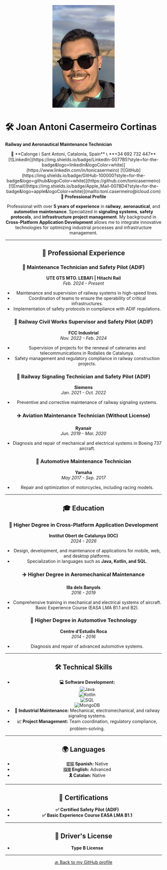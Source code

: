 <div align="center">
  <img src="https://github.com/tonicasermeiro/Pictures/blob/30f4002819d959e5758da11186aa5267112f7f0a/IMG_1324_Nero%20AI_Compress_High.jpeg?raw=true" alt="Professional Photo" width="200px">
</div>

# 🛠️ **Joan Antoni Casermeiro Cortinas**  
**Railway and Aeronautical Maintenance Technician**  

<div align="center">
📍 **Calonge i Sant Antoni, Catalonia, Spain**  
📞 **+34 692 732 447**
</div>
<div align="center">
[![LinkedIn](https://img.shields.io/badge/LinkedIn-0077B5?style=for-the-badge&logo=linkedin&logoColor=white)](https://www.linkedin.com/in/tonicasermeiro)
[![GitHub](https://img.shields.io/badge/GitHub-100000?style=for-the-badge&logo=github&logoColor=white)](https://github.com/tonicasermeiro)
[![Email](https://img.shields.io/badge/Apple_Mail-0078D4?style=for-the-badge&logo=apple&logoColor=white)](mailto:toni.casermeiro@icloud.com)
</div)
---

## **💼 Professional Profile**  
Professional with over **5 years of experience** in **railway**, **aeronautical**, and **automotive maintenance**. Specialized in **signaling systems**, **safety protocols**, and **infrastructure project management**. My background in **Cross-Platform Application Development** allows me to integrate innovative technologies for optimizing industrial processes and infrastructure management.

---

## **💼 Professional Experience**  

### **🚆 Maintenance Technician and Safety Pilot (ADIF)**  
**UTE GTS MTO. LEBAFi | Hitachi Rail**  
_Feb. 2024 - Present_  
- Maintenance and supervision of railway systems in high-speed lines.  
- Coordination of teams to ensure the operability of critical infrastructures.  
- Implementation of safety protocols in compliance with ADIF regulations.  

### **🚂 Railway Civil Works Supervisor and Safety Pilot (ADIF)**  
**FCC Industrial**  
_Nov. 2022 - Feb. 2024_  
- Supervision of projects for the renewal of catenaries and telecommunications in Rodalies de Catalunya.  
- Safety management and regulatory compliance in railway construction projects.  

### **🚉 Railway Signaling Technician and Safety Pilot (ADIF)**  
**Siemens**  
_Jan. 2021 - Oct. 2022_  
- Preventive and corrective maintenance of railway signaling systems.  

### **✈️ Aviation Maintenance Technician (Without License)**  
**Ryanair**  
_Jun. 2019 - Mar. 2020_  
- Diagnosis and repair of mechanical and electrical systems in Boeing 737 aircraft.  

### **🚗 Automotive Maintenance Technician**  
**Yamaha**  
_May 2017 - Sep. 2017_  
- Repair and optimization of motorcycles, including racing models.  

---

## **🎓 Education**  

### **📱 Higher Degree in Cross-Platform Application Development**  
**Institut Obert de Catalunya (IOC)**  
_2024 - 2026_  
- Design, development, and maintenance of applications for mobile, web, and desktop platforms.  
- Specialization in languages such as **Java, Kotlin, and SQL**.  

### **✈️ Higher Degree in Aeromechanical Maintenance**  
**Illa dels Banyols**  
_2016 - 2019_  
- Comprehensive training in mechanical and electrical systems of aircraft.  
- Basic Experience Course (EASA LMA B1.1 and B2).  

### **🚗 Higher Degree in Automotive Technology**  
**Centre d’Estudis Roca**  
_2014 - 2016_  
- Diagnosis and repair of advanced automotive systems.  

---

## **🛠️ Technical Skills**  
- **💻 Software Development:**  
  ![Java](https://img.shields.io/badge/Java-007396?style=flat&logo=java&logoColor=white)  
  ![Kotlin](https://img.shields.io/badge/Kotlin-7F52FF?style=flat&logo=kotlin&logoColor=white)  
  ![SQL](https://img.shields.io/badge/SQL-4479A1?style=flat&logo=mysql&logoColor=white)  
  ![MongoDB](https://img.shields.io/badge/MongoDB-47A248?style=flat&logo=mongodb&logoColor=white)  
- **🔧 Industrial Maintenance:** Mechanical, electromechanical, and railway signaling systems.  
- **📈 Project Management:** Team coordination, regulatory compliance, problem-solving.  

---

## **🌍 Languages**  
- **🇪🇸 Spanish:** Native  
- **🇬🇧 English:** Advanced  
- **🎗️ Catalan:** Native  

---

## **📜 Certifications**  
- **✅ Certified Safety Pilot (ADIF)**  
- **✅ Basic Experience Course EASA LMA B1.1**  

---

## **🚗 Driver's License**  
- **Type B License**  

---

[🔙 Back to my GitHub profile](https://github.com/tonicasermeiro)